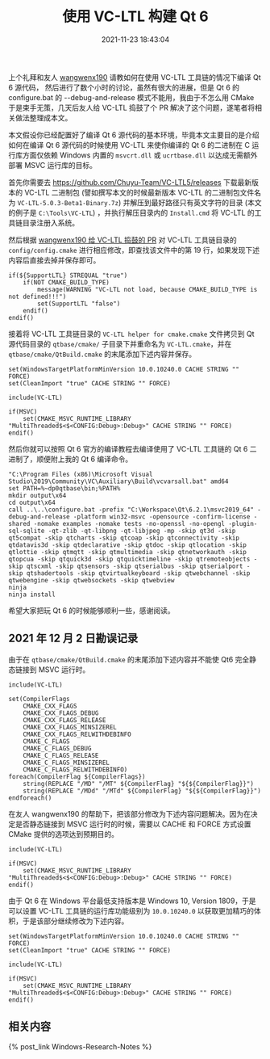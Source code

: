 ﻿---
title: 使用 VC-LTL 构建 Qt 6
date: 2021-11-23 18:43:04
categories:
- [技术, Windows, Windows 研究笔记, 开发环境]
tags:
- 技术
- Windows
- Windows 研究笔记
- 开发环境
---

上个礼拜和友人 [wangwenx190](https://github.com/wangwenx190) 请教如何在使用 VC-LTL 工具链的情况下编译 Qt 6 源代码，
然后进行了数个小时的讨论，虽然有很大的进展，但是 Qt 6 的 configure.bat 的 --debug-and-release 模式不能用，我由于不怎么用
CMake 于是束手无策，几天后友人给 VC-LTL 捣鼓了个 PR 解决了这个问题，遂笔者将相关做法整理成本文。

本文假设你已经配置好了编译 Qt 6 源代码的基本环境，毕竟本文主要目的是介绍如何在编译 Qt 6 源代码的时候使用 VC-LTL 
来使你编译的 Qt 6 的二进制在 C 运行库方面仅依赖 Windows 内置的 `msvcrt.dll` 或 `ucrtbase.dll` 以达成无需额外部署
MSVC 运行库的目标。

首先你需要去 https://github.com/Chuyu-Team/VC-LTL5/releases 下载最新版本的 VC-LTL 二进制包 (譬如撰写本文的时候最新版本
VC-LTL 的二进制包文件名为 `VC-LTL-5.0.3-Beta1-Binary.7z`) 并解压到最好路径只有英文字符的目录 (本文的例子是 
`C:\Tools\VC-LTL`) ，并执行解压目录内的 `Install.cmd` 将 VC-LTL 的工具链目录注册入系统。

然后根据 [wangwenx190 给 VC-LTL 捣鼓的 PR](https://github.com/Chuyu-Team/VC-LTL5/pull/14) 对 VC-LTL 工具链目录的 
`config/config.cmake` 进行相应修改，即查找该文件中的第 19 行，如果发现下述内容后直接去掉并保存即可。

```
if(${SupportLTL} STREQUAL "true")
	if(NOT CMAKE_BUILD_TYPE)
		message(WARNING "VC-LTL not load, because CMAKE_BUILD_TYPE is not defined!!!")
		set(SupportLTL "false")
	endif()
endif()
```

接着将 VC-LTL 工具链目录的 `VC-LTL helper for cmake.cmake` 文件拷贝到 Qt 源代码目录的 `qtbase/cmake/` 子目录下并重命名为
`VC-LTL.cmake`，并在 `qtbase/cmake/QtBuild.cmake` 的末尾添加下述内容并保存。

```
set(WindowsTargetPlatformMinVersion 10.0.10240.0 CACHE STRING "" FORCE)
set(CleanImport "true" CACHE STRING "" FORCE)

include(VC-LTL)

if(MSVC)
    set(CMAKE_MSVC_RUNTIME_LIBRARY "MultiThreaded$<$<CONFIG:Debug>:Debug>" CACHE STRING "" FORCE)
endif()
```

然后你就可以按照 Qt 6 官方的编译教程去编译使用了 VC-LTL 工具链的 Qt 6 二进制了，顺便附上我的 Qt 6 编译命令。

```
"C:\Program Files (x86)\Microsoft Visual Studio\2019\Community\VC\Auxiliary\Build\vcvarsall.bat" amd64
set PATH=%~dp0qtbase\bin;%PATH%
mkdir output\x64
cd output\x64
call ..\..\configure.bat -prefix "C:\Workspace\Qt\6.2.1\msvc2019_64" -debug-and-release -platform win32-msvc -opensource -confirm-license -shared -nomake examples -nomake tests -no-openssl -no-opengl -plugin-sql-sqlite -qt-zlib -qt-libpng -qt-libjpeg -mp -skip qt3d -skip qt5compat -skip qtcharts -skip qtcoap -skip qtconnectivity -skip qtdatavis3d -skip qtdeclarative -skip qtdoc -skip qtlocation -skip qtlottie -skip qtmqtt -skip qtmultimedia -skip qtnetworkauth -skip qtopcua -skip qtquick3d -skip qtquicktimeline -skip qtremoteobjects -skip qtscxml -skip qtsensors -skip qtserialbus -skip qtserialport -skip qtshadertools -skip qtvirtualkeyboard -skip qtwebchannel -skip qtwebengine -skip qtwebsockets -skip qtwebview
ninja
ninja install
```

希望大家把玩 Qt 6 的时候能够顺利一些，感谢阅读。

## 2021 年 12 月 2 日勘误记录

由于在 `qtbase/cmake/QtBuild.cmake` 的末尾添加下述内容并不能使 Qt6 完全静态链接到 MSVC 运行时。

```
include(VC-LTL)

set(CompilerFlags
	CMAKE_CXX_FLAGS
	CMAKE_CXX_FLAGS_DEBUG
	CMAKE_CXX_FLAGS_RELEASE
	CMAKE_CXX_FLAGS_MINSIZEREL
	CMAKE_CXX_FLAGS_RELWITHDEBINFO
	CMAKE_C_FLAGS
	CMAKE_C_FLAGS_DEBUG
	CMAKE_C_FLAGS_RELEASE
	CMAKE_C_FLAGS_MINSIZEREL
	CMAKE_C_FLAGS_RELWITHDEBINFO)
foreach(CompilerFlag ${CompilerFlags})
	string(REPLACE "/MD" "/MT" ${CompilerFlag} "${${CompilerFlag}}")
    string(REPLACE "/MDd" "/MTd" ${CompilerFlag} "${${CompilerFlag}}")
endforeach()
```

在友人 wangwenx190 的帮助下，把该部分修改为下述内容问题解决。因为在决定是否静态链接到 MSVC 
运行时的时候，需要以 CACHE 和 FORCE 方式设置 CMake 提供的选项达到预期目的。

```
include(VC-LTL)

if(MSVC)
    set(CMAKE_MSVC_RUNTIME_LIBRARY "MultiThreaded$<$<CONFIG:Debug>:Debug>" CACHE STRING "" FORCE)
endif()
```

由于 Qt 6 在 Windows 平台最低支持版本是 Windows 10, Version 1809，于是可以设置 VC-LTL 工具链的运行库功能级别为
`10.0.10240.0` 以获取更加精巧的体积，于是该部分继续修改为下述内容。

```
set(WindowsTargetPlatformMinVersion 10.0.10240.0 CACHE STRING "" FORCE)
set(CleanImport "true" CACHE STRING "" FORCE)

include(VC-LTL)

if(MSVC)
    set(CMAKE_MSVC_RUNTIME_LIBRARY "MultiThreaded$<$<CONFIG:Debug>:Debug>" CACHE STRING "" FORCE)
endif()
```

## 相关内容

{% post_link Windows-Research-Notes %}

